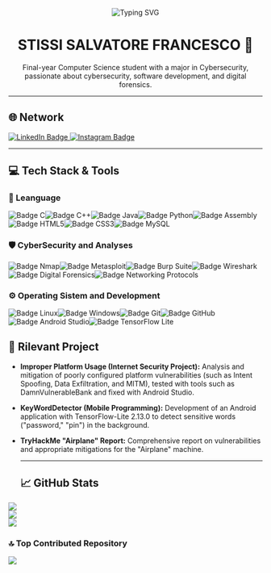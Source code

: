 <p align="center"> 
  <img src="https://readme-typing-svg.herokuapp.com/?font=Fira+Code&pause=1000&color=00BFFF&width=430&lines=CyberSecurity+Student+at+UNICT" alt="Typing SVG" />
</p>

<h1 align="center">STISSI SALVATORE FRANCESCO 👋</h1>

<p align="center">
Final-year Computer Science student with a major in Cybersecurity,
passionate about cybersecurity, software development, and digital forensics.
</p>

---

<p align="center">
  
  ## 🌐 Network

  <a href="[IL-TUO-LINKEDIN-URL]" target="_blank">
    <img src="https://img.shields.io/badge/LinkedIn-0077B5?style=for-the-badge&logo=linkedin&logoColor=white" alt="LinkedIn Badge"/>
  </a>
  <a href="[IL-TUO-INSTAGRAM-URL]" target="_blank">
    <img src="https://img.shields.io/badge/Instagram-E4405F?style=for-the-badge&logo=instagram&logoColor=white" alt="Instagram Badge"/>
  </a>
  
  ---


  
  ## 💻 Tech Stack & Tools

  ### 🧱 Leanguage 
<img src="https://img.shields.io/badge/C-00599C?style=for-the-badge&logo=c&logoColor=white" alt="Badge C"/><img src="https://img.shields.io/badge/C%2B%2B-00599C?style=for-the-badge&logo=c%2B%2B&logoColor=white" alt="Badge C++"/><img src="https://img.shields.io/badge/Java-007396?style=for-the-badge&logo=openjdk&logoColor=white" alt="Badge Java"/><img src="https://img.shields.io/badge/Python-3776AB?style=for-the-badge&logo=python&logoColor=white" alt="Badge Python"/><img src="https://img.shields.io/badge/Assembly-A42724?style=for-the-badge&logo=assemblyscript&logoColor=white" alt="Badge Assembly"/><img src="https://img.shields.io/badge/HTML5-E34F26?style=for-the-badge&logo=html5&logoColor=white" alt="Badge HTML5"/><img src="https://img.shields.io/badge/CSS3-1572B6?style=for-the-badge&logo=css3&logoColor=white" alt="Badge CSS3"/><img src="https://img.shields.io/badge/MySQL-4479A1?style=for-the-badge&logo=mysql&logoColor=white" alt="Badge MySQL"/>

  ### 🛡️ CyberSecurity and Analyses
  <img src="https://img.shields.io/badge/Nmap-002D0E?style=for-the-badge&logo=nmap&logoColor=white" alt="Badge Nmap"/><img src="https://img.shields.io/badge/Metasploit-E51919?style=for-the-badge&logo=metasploit&logoColor=white" alt="Badge Metasploit"/><img src="https://img.shields.io/badge/Burp_Suite-FC7940?style=for-the-badge&logo=burp-suite&logoColor=black" alt="Badge Burp Suite"/><img src="https://img.shields.io/badge/Wireshark-1679A8?style=for-the-badge&logo=wireshark&logoColor=white" alt="Badge Wireshark"/><img src="https://img.shields.io/badge/Digital_Forensics-5600BE?style=for-the-badge&logo=kibana&logoColor=white" alt="Badge Digital Forensics"/><img src="https://img.shields.io/badge/Networking_Protocols-008080?style=for-the-badge&logo=wireshark&logoColor=white" alt="Badge Networking Protocols"/>
  
  ### ⚙️ Operating Sistem and Development 
  <img src="https://img.shields.io/badge/Linux-FCC624?style=for-the-badge&logo=linux&logoColor=black" alt="Badge Linux"/><img src="https://img.shields.io/badge/Windows-0078D4?style=for-the-badge&logo=windows&logoColor=white" alt="Badge Windows"/><img src="https://img.shields.io/badge/Git-F05032?style=for-the-badge&logo=git&logoColor=white" alt="Badge Git"/><img src="https://img.shields.io/badge/GitHub-100000?style=for-the-badge&logo=github&logoColor=white" alt="Badge GitHub"/><img src="https://img.shields.io/badge/Android_Studio-3DDC84?style=for-the-badge&logo=android-studio&logoColor=white" alt="Badge Android Studio"/><img src="https://img.shields.io/badge/TensorFlow_Lite-FF6F00?style=for-the-badge&logo=tensorflow&logoColor=white" alt="Badge TensorFlow Lite"/>

</p>
  
  
  ## 🚀 Rilevant Project

* **Improper Platform Usage (Internet Security Project):** Analysis and mitigation of poorly configured platform vulnerabilities (such as Intent Spoofing, Data Exfiltration, and MITM), tested with tools such as DamnVulnerableBank and fixed with Android Studio.
* **KeyWordDetector (Mobile Programming):** Development of an Android application with TensorFlow-Lite 2.13.0 to detect sensitive words ("password," "pin") in the background.
* **TryHackMe "Airplane" Report:** Comprehensive report on vulnerabilities and appropriate mitigations for the "Airplane" machine.
  
  ---
  
  ## 📈 GitHub Stats

![](https://github-readme-stats.vercel.app/api?username=CiccioStissi&theme=dark&hide_border=false&include_all_commits=false&count_private=false)<br/>
![](https://github-readme-streak-stats.herokuapp.com/?user=CiccioStissi&theme=dark&hide_border=false)<br/>
![](https://github-readme-stats.vercel.app/api/top-langs/?username=CiccioStissi&theme=dark&hide_border=false&include_all_commits=false&count_private=false&layout=compact)

</p>

### 🔝 Top Contributed Repository
![](https://github-contributor-stats.vercel.app/api?username=CiccioStissi&limit=5&theme=dark&combine_all_yearly_contributions=true)
